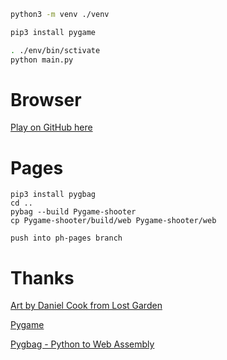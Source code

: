 
```sh
python3 -m venv ./venv

pip3 install pygame

. ./env/bin/sctivate
python main.py 
```

# Browser


[Play on GitHub here](http://seryckd.github.io/Pygame-shooter/index.html)


# Pages

```
pip3 install pygbag
cd ..
pybag --build Pygame-shooter
cp Pygame-shooter/build/web Pygame-shooter/web

push into ph-pages branch
```


# Thanks

[Art by Daniel Cook from Lost Garden](https://lostgarden.home.blog/)

[Pygame](https://www.pygame.org)

[Pygbag - Python to Web Assembly](https://pygame-web.github.io)
